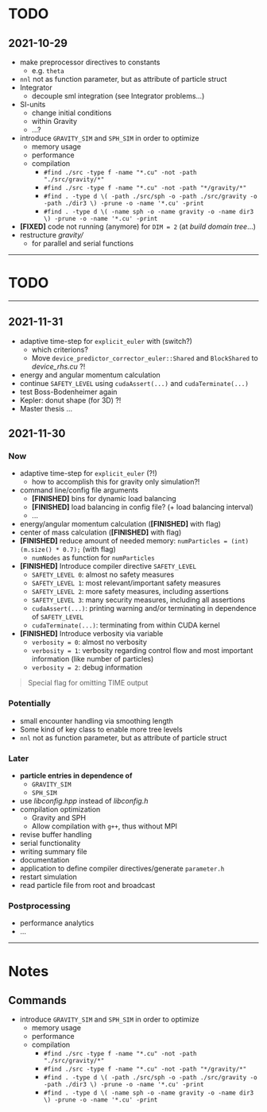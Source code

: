 # TODO

## 2021-10-29

* make preprocessor directives to constants 
	* e.g. `theta`
* `nnl` not as function parameter, but as attribute of particle struct 
* Integrator
	* decouple sml integration (see Integrator problems...) 
* SI-units
	* change initial conditions 
	* within Gravity 
	* ...?
* introduce `GRAVITY_SIM` and `SPH_SIM` in order to optimize
	* memory usage
	* performance
	* compilation 
		* `#find ./src -type f -name "*.cu" -not -path "./src/gravity/*"`
		* `#find ./src -type f -name "*.cu" -not -path "*/gravity/*"`
		* `#find . -type d \( -path ./src/sph -o -path ./src/gravity -o -path ./dir3 \) -prune -o -name '*.cu' -print`
		* `#find . -type d \( -name sph -o -name gravity -o -name dir3 \) -prune -o -name '*.cu' -print` 
* **[FIXED]** code not running (anymore) for `DIM = 2` (at *build domain tree*...)
* restructure *gravity/*
	* for parallel and serial functions 

	
_____

# TODO

_________

## 2021-11-31

* adaptive time-step for `explicit_euler` with (switch?)
	* which criterions?
	* Move `device_predictor_corrector_euler::Shared` and `BlockShared` to *device_rhs.cu* ?!
* energy and angular momentum calculation
* continue `SAFETY_LEVEL` using `cudaAssert(...)` and `cudaTerminate(...)`
* test Boss-Bodenheimer again
* Kepler: donut shape (for 3D) ?!
* Master thesis ...

## 2021-11-30

### Now

* adaptive time-step for `explicit_euler` (?!)
	* how to accomplish this for gravity only simulation?! 
* command line/config file arguments
	* **[FINISHED]** bins for dynamic load balancing
	* **[FINISHED]** load balancing in config file? (+ load balancing interval)
	* ...
* energy/angular momentum calculation (**[FINISHED]** with flag)
* center of mass calculation (**[FINISHED]** with flag)
* **[FINISHED]** reduce amount of needed memory: `numParticles = (int)(m.size() * 0.7);` (with flag)
	* `numNodes` as function for `numParticles`
* **[FINISHED]** Introduce compiler directive `SAFETY_LEVEL`
	* `SAFETY_LEVEL 0`: almost no safety measures
	* `SAFETY_LEVEL 1`: most relevant/important safety measures
	* `SAFETY_LEVEL 2`: more safety measures, including assertions
	* `SAFETY_LEVEL 3`: many security measures, including all assertions
	* `cudaAssert(...)`: printing warning and/or terminating in dependence of `SAFETY_LEVEL`
	* `cudaTerminate(...)`: terminating from within CUDA kernel
* **[FINISHED]**  Introduce verbosity via variable
	* `verbosity = 0`: almost no verbosity
	* `verbosity = 1`: verbosity regarding control flow and most important information (like number of particles)
	* `verbosity = 2`: debug information

> Special flag for omitting TIME output


### Potentially 

* small encounter handling via smoothing length
* Some kind of key class to enable more tree levels
* `nnl` not as function parameter, but as attribute of particle struct 

### Later

* **particle entries in dependence of**
	* `GRAVITY_SIM`
	* `SPH_SIM` 
* use *libconfig.hpp* instead of *libconfig.h*
* compilation optimization
	* Gravity and SPH
	* Allow compilation with `g++`, thus without MPI 
* revise buffer handling
* serial functionality
* writing summary file
* documentation
* application to define compiler directives/generate `parameter.h`
* restart simulation
* read particle file from root and broadcast

### Postprocessing

* performance analytics
* ...

_________

# Notes

## Commands

* introduce `GRAVITY_SIM` and `SPH_SIM` in order to optimize
	* memory usage
	* performance
	* compilation 
		* `#find ./src -type f -name "*.cu" -not -path "./src/gravity/*"`
		* `#find ./src -type f -name "*.cu" -not -path "*/gravity/*"`
		* `#find . -type d \( -path ./src/sph -o -path ./src/gravity -o -path ./dir3 \) -prune -o -name '*.cu' -print`
		* `#find . -type d \( -name sph -o -name gravity -o -name dir3 \) -prune -o -name '*.cu' -print` 
